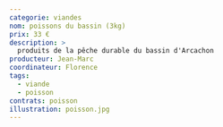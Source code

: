 ```yaml
---
categorie: viandes
nom: poissons du bassin (3kg)
prix: 33 €
description: >
  produits de la pêche durable du bassin d'Arcachon
producteur: Jean-Marc
coordinateur: Florence
tags: 
  - viande
  - poisson
contrats: poisson
illustration: poisson.jpg   
---
```

